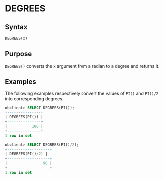 # DEGREES

## Syntax

```sql
DEGREES(x)
```

## Purpose

`DEGREES()` converts the `x` argument from a radian to a degree and returns it.

## Examples

The following examples respectively convert the values of `PI()` and `PI()/2` into corresponding degrees.

```sql
obclient> SELECT DEGREES(PI());
+---------------+
| DEGREES(PI()) |
+---------------+
|           180 |
+---------------+
1 row in set

obclient> SELECT DEGREES(PI()/2);
+-------------------+
| DEGREES(PI()/2) |
+-------------------+
|                90 |
+-------------------+
1 row in set
```
